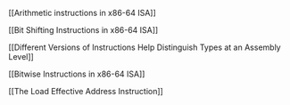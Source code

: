 [[Arithmetic instructions in x86-64 ISA]]

[[Bit Shifting Instructions in x86-64 ISA]]

[[Different Versions of Instructions Help Distinguish Types at an Assembly Level]]

[[Bitwise Instructions in x86-64 ISA]]

[[The Load Effective Address Instruction]]
